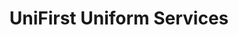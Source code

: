 ---
title: "UniFirst Uniform Services"
url: /ocala/unifirst-uniform-services-northeast-3rd-street-2/
shop: wholesale
---